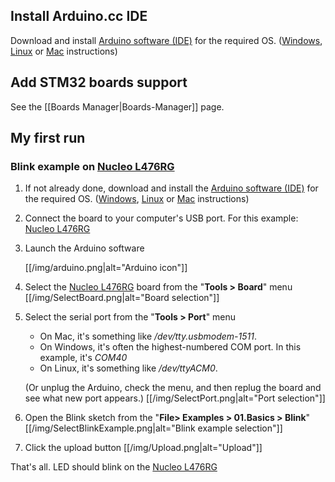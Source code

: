 ## Install Arduino.cc IDE
Download and install [Arduino software (IDE)](https://www.arduino.cc/en/Main/Software) for the required OS.
([Windows](https://www.arduino.cc/en/Guide/Windows), [Linux](https://www.arduino.cc/en/Guide/linux) or [Mac](https://www.arduino.cc/en/Guide/MacOSX) instructions)

## Add STM32 boards support
See the [[Boards Manager|Boards-Manager]] page.

## My first run

### Blink example on [Nucleo L476RG](http://www.st.com/en/evaluation-tools/nucleo-l476rg.html)
1. If not already done, download and install the [Arduino software (IDE)](https://www.arduino.cc/en/Main/Software) for the required OS.
([Windows](https://www.arduino.cc/en/Guide/Windows), [Linux](https://www.arduino.cc/en/Guide/linux) or [Mac](https://www.arduino.cc/en/Guide/MacOSX) instructions)

2. Connect the board to your computer's USB port. For this example: [Nucleo L476RG](http://www.st.com/en/evaluation-tools/nucleo-l476rg.html)

3. Launch the Arduino software

    [[/img/arduino.png|alt="Arduino icon"]]

4. Select the [Nucleo L476RG](http://www.st.com/en/evaluation-tools/nucleo-l476rg.html) board from the "**Tools > Board**" menu
[[/img/SelectBoard.png|alt="Board selection"]]

5. Select the serial port from the "**Tools > Port**" menu

    * On Mac, it's something like _/dev/tty.usbmodem-1511_.
    * On Windows, it's often the highest-numbered COM port. In this example, it's _COM40_
    * On Linux, it's something like _/dev/ttyACM0_.

    (Or unplug the Arduino, check the menu, and then replug the board and see what new port appears.)
[[/img/SelectPort.png|alt="Port selection"]]

6. Open the Blink sketch from the "**File> Examples > 01.Basics > Blink**"
[[/img/SelectBlinkExample.png|alt="Blink example selection"]]

7. Click the upload button
[[/img/Upload.png|alt="Upload"]]

That's all. LED should blink on the [Nucleo L476RG](http://www.st.com/en/evaluation-tools/nucleo-l476rg.html)
